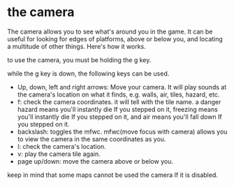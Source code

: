 # the camera

The camera allows you to see what's around you in the game. It can be useful for looking for edges of platforms, above or below you, and locating a multitude of other things. Here's how it works.

to use the camera, you must be holding the g key.

while the g key is down, the following keys can be used.

* Up, down, left and right arrows: Move your camera. It will play sounds at the camera's location on what it finds, e.g. walls, air, tiles, hazard, etc.
* f: check the camera coordinates. it will tell with the tile name. a danger hazard means you'll instantly die If you stepped on it, freezing means you'll instantly die If you stepped on it, and air means you'll fall down If you stepped on it.
* backslash: toggles the mfwc. mfwc(move focus with camera) allows you to view the camera in the same coordinates as you.
* l: check the camera's location.
* v: play the camera tile again.
* page up/down: move the camera above or below you.

keep in mind that some maps cannot be used the camera If it is disabled.